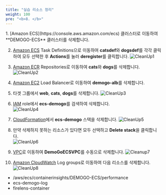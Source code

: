 ```yaml
---
title: "실습 리소스 정리"
weight: 100
pre: "<b>8. </b>"
---
```

<p align="left">
1.	[Amazon ECS](https://console.aws.amazon.com/ecs) 클러스터로 이동하여 **DEMOGO-ECS** 클러스터를 삭제합니다.

2.	[Amazon ECS](https://console.aws.amazon.com/ecs) Task Definitions으로 이동하여 **catsdef**와 **dogsdef**를 각각 클릭하여 모두 선택한 후 **Actions**를 눌러 **deregister**를 클릭합니다.
![CleanUp1](/images/cleanup/cleanup_1.png)
3.	[Amazon ECR](https://console.aws.amazon.com/ecr) Repositories로 이동하여 **cats**와 **dogs**를 삭제합니다.
![CleanUp2](/images/cleanup/cleanup_2.png)
4.	[Amazon EC2](https://console.aws.amazon.com/ec2) Load Balancer로 이동하여 **demogo-alb**를 삭제합니다.

5.	타겟 그룹에서 **web**, **cats**, **dogs**를 삭제합니다.
![CleanUp3](/images/cleanup/cleanup_3.png)
6.	[IAM](https://console.aws.amazon.com/iam) role에서 **ecs-demogo**를 검색하여 삭제합니다.  
![CleanUp4](/images/cleanup/cleanup_4.png)
7.	[CloudFormation](https://console.aws.amazon.com/cloudformation)에서 **ecs-demogo** 스택을 삭제합니다. 
![CleanUp5](/images/cleanup/cleanup_5.png)
8.	만약 삭제하지 못하는 리소스가 있다면 모두 선택하고 **Delete stack**을 클릭합니다.  
![CleanUp6](/images/cleanup/cleanup_6.png)
9.	[VPC](https://console.aws.amazon.com/vpc)로 이동하여 **DemoGoECSVPC**를 수동으로 삭제합니다.
![Cleanup7](/images/cleanup/cleanup_7.png)
10.	[Amazon CloudWatch](https://console.aws.amazon.com/cloudwatch) Log groups로 이동하여 다음 리소스를 삭제합니다.
![CleanUp8](/images/cleanup/cleanup_8.png)
* /aws/ecs/containerinsights/DEMOGO-ECS/performance
* ecs-demogo-log
* firelens-container
</p>

